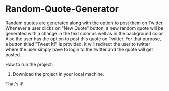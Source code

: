 # Random-Quote-Generator
Random quotes are generated along with the option to post them on Twitter.
Whenever a user clicks on "New Quote" button, a new random quote will be generated with a change in the text color as well as in the background color.
Also the user has the option to post this quote on Twitter. For that purpose, a button titled "Tweet It!" is provided. It will redirect the user to twitter where the user simply have to login to the twitter and the quote will get posted.

How to run the project:
1. Download the project in your local machine.

That's it!
